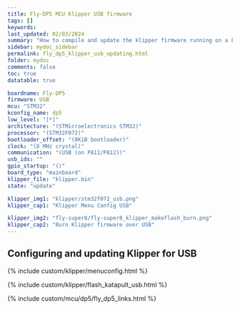 ```yaml
---
title: Fly-DP5 MCU Klipper USB firmware
tags: []
keywords: 
last_updated: 02/03/2024
summary: "How to compile and update the klipper firmware running on a Fly-DP5 in USB mode"
sidebar: mydoc_sidebar
permalink: fly_dp5_klipper_usb_updating.html
folder: mydoc
comments: false
toc: true
datatable: true

boardname: Fly-DP5
firmware: USB
mcu: "STM32"
kconfig_name: dp5
low_level: "[*]"
architecture: "(STMicroelectronics STM32)"
processor: "(STM32F072)"
bootloader_offset: "(8KiB bootloader)"
clock: "(8 MHz crystal)"
communication: "(USB (on PA11/PA12))"
usb_ids: ""
gpio_startup: "()"
board_type: "mainboard"
klipper_file: "klipper.bin"
state: "update"

klipper_img1: "klipper/stm32f072_usb.png"
klipper_cap1: "Klipper Menu Config USB"

klipper_img2: "fly-super8/fly-super8_klipper_makeflash_burn.png"
klipper_cap2: "Burn Klipper firmware over USB"
---
```


## Configuring and updating Klipper for USB

{% include custom/klipper/menuconfig.html %}

{% include custom/klipper/flash_katapult_usb.html %}

{% include custom/mcu/dp5/fly_dp5_links.html %}
